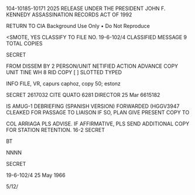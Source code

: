 104-10185-10171 2025 RELEASE UNDER THE PRESIDENT JOHN F. KENNEDY ASSASSINATION RECORDS ACT OF 1992

RETURN TO CIA
Background Use Only
• Do Not Reproduce

<SMOTE, YES
CLASSIFY TO FILE NO. 19-6-102/4 CLASSIFIED MESSAGE 9 TOTAL COPIES

SECRET

FROM
DISSEM BY 2
PERSON/UNIT NETIFIED
ACTION
ADVANCE COPY UNIT TINE
WH 8 RID COPY [ ] SLOTTED TYPED

INFO FILE, VR, capurs caphoz, copy 50; estonz

SECRET 2617032 CITE QUATO 6281
DIRECTOR 25 Mar 6615182

IS AMUG-1 DEBRIEFING (SPANISH VERSION) FORWARDED (HGGV3947
CLEAKED FOR PASSAGE TO LIAISON IF SO, PLAN GIVE PRESENT COPY TO

COL ARRIAGA PLS ADVISE. IF AFFIRMATIVE, PLS SEND ADDITIONAL
COPY FOR STATION RETENTION.
16-2
SECRET

BT

NNNN

SECRET

19-6-102/4
25 May 1966

5/12/
